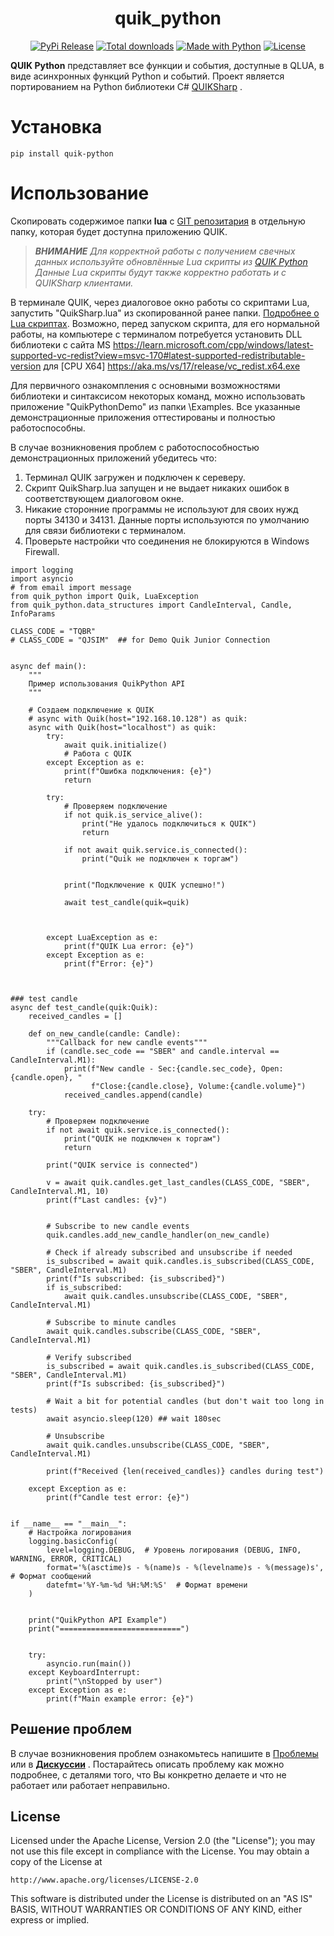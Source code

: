 <div align="center">

# quik_python  

[![PyPi Release](https://img.shields.io/pypi/v/quik_python?color=32a852&label=PyPi)](https://pypi.org/project/quik_python/)
[![Total downloads](https://img.shields.io/pepy/dt/quik_python?label=%E2%88%91&color=skyblue)](https://pypistats.org/packages/quik_python)
[![Made with Python](https://img.shields.io/badge/Python-3.11+-c7a002?logo=python&logoColor=white)](https://python.org "Go to Python homepage")
[![License](https://img.shields.io/github/license/Alex-Shur/quik_python?color=9c2400)](https://github.com/Alex-Shur/quik_python/blob/master/LICENSE)
</div>



**QUIK Python** представляет все функции и события, доступные в QLUA, 
в виде асинхронных функций Python и событий. 
Проект является портированием на Python библиотеки C# [QUIKSharp](https://github.com/finsight/QUIKSharp) .


Установка
================
```
pip install quik-python
```

Использование
================
Cкопировать содержимое папки **lua** c [GIT репозитария](https://github.com/Alex-Shur/quik_python) 
в отдельную папку, которая будет доступна приложению QUIK.

> ***ВНИМАНИЕ** Для корректной работы с получением свечных данных используйте обновлённые Lua скрипты из [QUIK Python](https://github.com/Alex-Shur/quik_python)
Данные Lua скрипты будут также корректно работать и с QUIKSharp клиентами.*

В терминале QUIK, через диалоговое окно работы со скриптами Lua, запустить "QuikSharp.lua" из скопированной ранее папки. [Подробнее о Lua скриптах](lua/USAGE.RU.md).
Возможно, перед запуском скрипта, для его нормальной работы, на компьютере с терминалом потребуется установить DLL библиотеки c сайта MS 
https://learn.microsoft.com/cpp/windows/latest-supported-vc-redist?view=msvc-170#latest-supported-redistributable-version
для [CPU X64] https://aka.ms/vs/17/release/vc_redist.x64.exe

Для первичного ознакомпления с основными возможностями библиотеки и синтаксисом некоторых команд, 
можно использовать приложение "QuikPythonDemo" из папки \\Examples.
Все указанные демонстрационные приложения оттестированы и полностью работоспособны.

В случае возникновения проблем с работоспособностью демонстрационных приложений убедитесь что:
1. Терминал QUIK загружен и подключен к сереверу.
2. Скрипт QuikSharp.lua запущен и не выдает никаких ошибок в соответствующем диалоговом окне.
3. Никакие сторонние программы не используют для своих нужд порты 34130 и 34131. 
    Данные порты используются по умолчанию для связи библиотеки с терминалом.
4. Проверьте настройки что соединения не блокируются в Windows Firewall. 

```
import logging
import asyncio
# from email import message
from quik_python import Quik, LuaException
from quik_python.data_structures import CandleInterval, Candle, InfoParams

CLASS_CODE = "TQBR"   
# CLASS_CODE = "QJSIM"  ## for Demo Quik Junior Connection


async def main():
    """
    Пример использования QuikPython API
    """
    
    # Создаем подключение к QUIK
    # async with Quik(host="192.168.10.128") as quik:
    async with Quik(host="localhost") as quik:
        try:
            await quik.initialize()
            # Работа с QUIK
        except Exception as e:
            print(f"Ошибка подключения: {e}")
            return

        try:
            # Проверяем подключение
            if not quik.is_service_alive():
                print("Не удалось подключиться к QUIK")
                return

            if not await quik.service.is_connected():
                print("Quik не подключен к торгам")


            print("Подключение к QUIK успешно!")

            await test_candle(quik=quik)



        except LuaException as e:
            print(f"QUIK Lua error: {e}")
        except Exception as e:
            print(f"Error: {e}")



### test candle
async def test_candle(quik:Quik):
    received_candles = []
    
    def on_new_candle(candle: Candle):
        """Callback for new candle events"""
        if (candle.sec_code == "SBER" and candle.interval == CandleInterval.M1):
            print(f"New candle - Sec:{candle.sec_code}, Open:{candle.open}, "
                  f"Close:{candle.close}, Volume:{candle.volume}")
            received_candles.append(candle)

    try:
        # Проверяем подключение
        if not await quik.service.is_connected():
            print("QUIK не подключен к торгам")
            return
        
        print("QUIK service is connected")

        v = await quik.candles.get_last_candles(CLASS_CODE, "SBER", CandleInterval.M1, 10)
        print(f"Last candles: {v}")


        # Subscribe to new candle events
        quik.candles.add_new_candle_handler(on_new_candle)
        
        # Check if already subscribed and unsubscribe if needed
        is_subscribed = await quik.candles.is_subscribed(CLASS_CODE, "SBER", CandleInterval.M1)
        print(f"Is subscribed: {is_subscribed}")
        if is_subscribed:
            await quik.candles.unsubscribe(CLASS_CODE, "SBER", CandleInterval.M1)

        # Subscribe to minute candles
        await quik.candles.subscribe(CLASS_CODE, "SBER", CandleInterval.M1)

        # Verify subscribed
        is_subscribed = await quik.candles.is_subscribed(CLASS_CODE, "SBER", CandleInterval.M1)
        print(f"Is subscribed: {is_subscribed}")
        
        # Wait a bit for potential candles (but don't wait too long in tests)
        await asyncio.sleep(120) ## wait 180sec
        
        # Unsubscribe
        await quik.candles.unsubscribe(CLASS_CODE, "SBER", CandleInterval.M1)

        print(f"Received {len(received_candles)} candles during test")

    except Exception as e:
        print(f"Candle test error: {e}")


if __name__ == "__main__":
    # Настройка логирования
    logging.basicConfig(
        level=logging.DEBUG,  # Уровень логирования (DEBUG, INFO, WARNING, ERROR, CRITICAL)
        format='%(asctime)s - %(name)s - %(levelname)s - %(message)s',  # Формат сообщений
        datefmt='%Y-%m-%d %H:%M:%S'  # Формат времени
    )

    
    print("QuikPython API Example")
    print("===========================")
    

    try:
        asyncio.run(main())
    except KeyboardInterrupt:
        print("\nStopped by user")
    except Exception as e:
        print(f"Main example error: {e}")
```



Решение проблем
---------------
В случае возникновения проблем ознакомьтесь напишите в [Проблемы](https://github.com/Alex-Shur/quik_python/issues)  или в [**Дискуссии**](https://github.com/Alex-Shur/quik_python/discussions) .
Постарайтесь описать проблему как можно подробнее, с деталями того, что
Вы конкретно делаете и что не работает или работает неправильно.


License
----------------------

Licensed under the Apache License, Version 2.0 (the "License");
you may not use this file except in compliance with the License.
You may obtain a copy of the License at

    http://www.apache.org/licenses/LICENSE-2.0

This software is distributed under the License is distributed on an "AS IS" BASIS,
WITHOUT WARRANTIES OR CONDITIONS OF ANY KIND, either express or implied.
